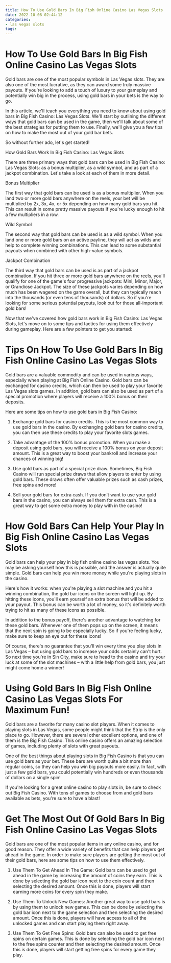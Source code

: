 ```yaml
---
title: How To Use Gold Bars In Big Fish Online Casino Las Vegas Slots
date: 2022-10-08 02:44:12
categories:
- las vegas slots
tags:
---
```



#  How To Use Gold Bars In Big Fish Online Casino Las Vegas Slots

Gold bars are one of the most popular symbols in Las Vegas slots. They are also one of the most lucrative, as they can award some truly massive payouts. If you're looking to add a touch of luxury to your gameplay and potentially win big in the process, using gold bars in your bets is the way to go.

In this article, we'll teach you everything you need to know about using gold bars in Big Fish Casino: Las Vegas Slots. We'll start by outlining the different ways that gold bars can be used in the game, then we'll talk about some of the best strategies for putting them to use. Finally, we'll give you a few tips on how to make the most out of your gold bar bets.

So without further ado, let's get started!

How Gold Bars Work In Big Fish Casino: Las Vegas Slots

There are three primary ways that gold bars can be used in Big Fish Casino: Las Vegas Slots: as a bonus multiplier, as a wild symbol, and as part of a jackpot combination. Let's take a look at each of them in more detail.

Bonus Multiplier

The first way that gold bars can be used is as a bonus multiplier. When you land two or more gold bars anywhere on the reels, your bet will be multiplied by 2x, 3x, 4x, or 5x depending on how many gold bars you hit. This can result in some pretty massive payouts if you're lucky enough to hit a few multipliers in a row.

Wild Symbol

The second way that gold bars can be used is as a wild symbol. When you land one or more gold bars on an active payline, they will act as wilds and help to complete winning combinations. This can lead to some substantial payouts when combined with other high-value symbols.

Jackpot Combination

The third way that gold bars can be used is as part of a jackpot combination. If you hit three or more gold bars anywhere on the reels, you'll qualify for one of the game's four progressive jackpots: Mini, Minor, Major, or Grandiose Jackpot. The size of these jackpots varies depending on how much has been wagered on the game overall, but they can typically reach into the thousands (or even tens of thousands) of dollars. So if you're looking for some serious potential payouts, look out for those all-important gold bars!


Now that we've covered how gold bars work in Big Fish Casino: Las Vegas Slots, let's move on to some tips and tactics for using them effectively during gameplay. Here are a few pointers to get you started:

#  Tips On How To Use Gold Bars In Big Fish Online Casino Las Vegas Slots

Gold bars are a valuable commodity and can be used in various ways, especially when playing at Big Fish Online Casino. Gold bars can be exchanged for casino credits, which can then be used to play your favorite Las Vegas slots games. In addition, gold bars can also be used as part of a special promotion where players will receive a 100% bonus on their deposits.

Here are some tips on how to use gold bars in Big Fish Casino:

1. Exchange gold bars for casino credits. This is the most common way to use gold bars in the casino. By exchanging gold bars for casino credits, you can then use these credits to play your favorite slots games.

2. Take advantage of the 100% bonus promotion. When you make a deposit using gold bars, you will receive a 100% bonus on your deposit amount. This is a great way to boost your bankroll and increase your chances of winning big!

3. Use gold bars as part of a special prize draw. Sometimes, Big Fish Casino will run special prize draws that allow players to enter by using gold bars. These draws often offer valuable prizes such as cash prizes, free spins and more!

4. Sell your gold bars for extra cash. If you don’t want to use your gold bars in the casino, you can always sell them for extra cash. This is a great way to get some extra money to play with in the casino!

#  How Gold Bars Can Help Your Play In Big Fish Online Casino Las Vegas Slots

Gold bars can help your play in big fish online casino las vegas slots. You may be asking yourself how this is possible, and the answer is actually quite simple. Gold bars can help you win more money while you're playing slots in the casino.

Here's how it works: when you're playing a slot machine and you hit a winning combination, the gold bar icons on the screen will light up. By hitting these icons, you'll earn yourself an extra bonus that will be added to your payout. This bonus can be worth a lot of money, so it's definitely worth trying to hit as many of these icons as possible.

In addition to the bonus payoff, there's another advantage to watching for these gold bars. Whenever one of them pops up on the screen, it means that the next spin is going to be especially lucky. So if you're feeling lucky, make sure to keep an eye out for these icons!

Of course, there's no guarantee that you'll win every time you play slots in Las Vegas – but using gold bars to increase your odds certainly can't hurt. So next time you're in Sin City, make sure to head to the casino and try your luck at some of the slot machines – with a little help from gold bars, you just might come home a winner!

#  Using Gold Bars In Big Fish Online Casino Las Vegas Slots For Maximum Fun!

Gold bars are a favorite for many casino slot players. When it comes to playing slots in Las Vegas, some people might think that the Strip is the only place to go.  However, there are several other excellent options, and one of them is the Big Fish Casino. This online casino offers an amazing selection of games, including plenty of slots with great payouts.

One of the best things about playing slots in Big Fish Casino is that you can use gold bars as your bet. These bars are worth quite a bit more than regular coins, so they can help you win big payouts more easily. In fact, with just a few gold bars, you could potentially win hundreds or even thousands of dollars on a single spin!

If you're looking for a great online casino to play slots in, be sure to check out Big Fish Casino. With tons of games to choose from and gold bars available as bets, you're sure to have a blast!

#  Get The Most Out Of Gold Bars In Big Fish Online Casino Las Vegas Slots

Gold bars are one of the most popular items in any online casino, and for good reason. They offer a wide variety of benefits that can help players get ahead in the game. In order to make sure players are getting the most out of their gold bars, here are some tips on how to use them effectively.

1. Use Them To Get Ahead In The Game: Gold bars can be used to get ahead in the game by increasing the amount of coins they earn. This is done by selecting the gold bar icon next to the coin count and then selecting the desired amount. Once this is done, players will start earning more coins for every spin they make.

2. Use Them To Unlock New Games: Another great way to use gold bars is by using them to unlock new games. This can be done by selecting the gold bar icon next to the game selection and then selecting the desired amount. Once this is done, players will have access to all of the unlocked games and can start playing them right away.

3. Use Them To Get Free Spins: Gold bars can also be used to get free spins on certain games. This is done by selecting the gold bar icon next to the free spins counter and then selecting the desired amount. Once this is done, players will start getting free spins for every game they play.